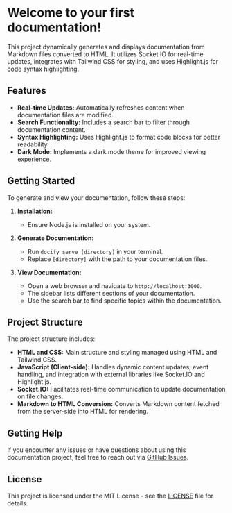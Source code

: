 # Welcome to your first documentation!

This project dynamically generates and displays documentation from Markdown files converted to HTML. It utilizes Socket.IO for real-time updates, integrates with Tailwind CSS for styling, and uses Highlight.js for code syntax highlighting.

## Features

- **Real-time Updates:** Automatically refreshes content when documentation files are modified.
- **Search Functionality:** Includes a search bar to filter through documentation content.
- **Syntax Highlighting:** Uses Highlight.js to format code blocks for better readability.
- **Dark Mode:** Implements a dark mode theme for improved viewing experience.

## Getting Started

To generate and view your documentation, follow these steps:

1. **Installation:**
   - Ensure Node.js is installed on your system.

2. **Generate Documentation:**
   - Run `docify serve [directory]` in your terminal.
   - Replace `[directory]` with the path to your documentation files.

3. **View Documentation:**
   - Open a web browser and navigate to `http://localhost:3000`.
   - The sidebar lists different sections of your documentation.
   - Use the search bar to find specific topics within the documentation.

## Project Structure

The project structure includes:

- **HTML and CSS:** Main structure and styling managed using HTML and Tailwind CSS.
- **JavaScript (Client-side):** Handles dynamic content updates, event handling, and integration with external libraries like Socket.IO and Highlight.js.
- **Socket.IO:** Facilitates real-time communication to update documentation on file changes.
- **Markdown to HTML Conversion:** Converts Markdown content fetched from the server-side into HTML for rendering.

## Getting Help

If you encounter any issues or have questions about using this documentation project, feel free to reach out via [GitHub Issues](https://github.com/your-repo/issues).

## License

This project is licensed under the MIT License - see the [LICENSE](./LICENSE) file for details.
